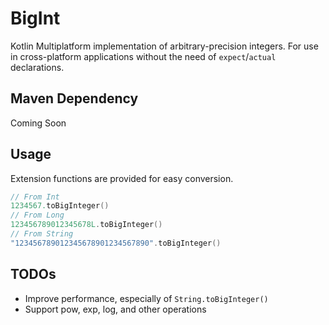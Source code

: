 # BigInt

Kotlin Multiplatform implementation of arbitrary-precision 
integers. For use in cross-platform applications without the need 
of `expect`/`actual` declarations.

## Maven Dependency

Coming Soon

## Usage

Extension functions are provided for easy conversion.

```kotlin
// From Int
1234567.toBigInteger()
// From Long
123456789012345678L.toBigInteger()
// From String
"123456789012345678901234567890".toBigInteger()
```

## TODOs

 * Improve performance, especially of `String.toBigInteger()`
 * Support pow, exp, log, and other operations
